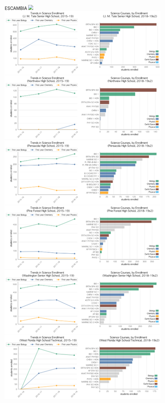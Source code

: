 ESCAMBIA
![](../School_plots/ESCAMBIA.png)
![](../School_plots/ESCAMBIA/J_M_TATE_S.png)
![](../School_plots/ESCAMBIA/NORTHVIEW.png)
![](../School_plots/ESCAMBIA/PENSACOLA.png)
![](../School_plots/ESCAMBIA/PINE_FORES.png)
![](../School_plots/ESCAMBIA/WASHINGTON.png)
![](../School_plots/ESCAMBIA/WEST_FLORI.png)
